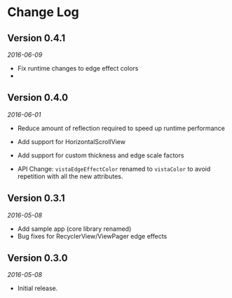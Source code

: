 Change Log
==========

## Version 0.4.1

_2016-06-09_

 *  Fix runtime changes to edge effect colors
 *

## Version 0.4.0

_2016-06-01_

 *  Reduce amount of reflection required to speed up runtime performance
 *  Add support for HorizontalScrollView
 *  Add support for custom thickness and edge scale factors

 *  API Change: `vistaEdgeEffectColor` renamed to `vistaColor` to avoid repetition with all the new attributes.

## Version 0.3.1

_2016-05-08_

 *  Add sample app (core library renamed)
 *  Bug fixes for RecyclerView/ViewPager edge effects

## Version 0.3.0

_2016-05-08_

 *  Initial release.
